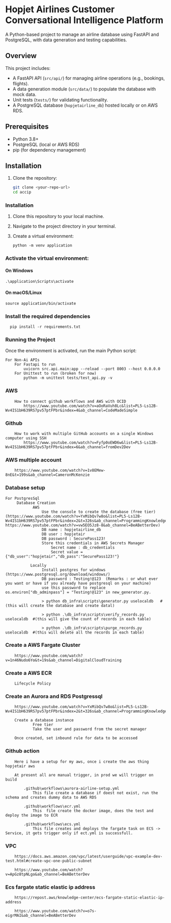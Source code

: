 # Hopjet Airlines Customer Conversational Intelligence Platform

A Python-based project to manage an airline database using FastAPI and PostgreSQL, with data generation and testing capabilities.

## Overview

This project includes:

- A FastAPI API (`src/api/`) for managing airline operations (e.g., bookings, flights).
- A data generation module (`src/data/`) to populate the database with mock data.
- Unit tests (`tests/`) for validating functionality.
- A PostgreSQL database (`hopjetairline_db`) hosted locally or on AWS RDS.

## Prerequisites

- Python 3.8+
- PostgreSQL (local or AWS RDS)
- pip (for dependency management)

## Installation

1. Clone the repository:
   ```bash
   git clone <your-repo-url>
   cd accip
   ```

### Installation

1. Clone this repository to your local machine.

2. Navigate to the project directory in your terminal.

3. Create a virtual environment:

   ```
   python -m venv application
   ```

### Activate the virtual environment:

#### On Windows

    .\application\Scripts\activate

#### On macOS/Linux

    source application/bin/activate

### Install the required dependencies

```
  pip install -r requirements.txt
```

### Running the Project

Once the environment is activated, run the main Python script:

    For Non-Ai APIs
        For Fastapi to run
            uvicorn src.api.main:app --reload --port 8003 --host 0.0.0.0
        For Unittest to run (broken for now)
            python -m unittest tests/test_api.py -v

### AWS

        How to connect github workflows and AWS with OCID
            https://www.youtube.com/watch?v=aOoRaVuh8Lc&list=PL5-Ls12B-Wv4IS1bH639RS7pv57ptFPbr&index=4&ab_channel=CodeMadeSimple


### Github

        How to work with multiple GitHub accounts on a single Windows computer using SSH
            https://www.youtube.com/watch?v=Fyfp0oEWD6w&list=PL5-Ls12B-Wv4IS1bH639RS7pv57ptFPbr&index=6&ab_channel=fromDev2Dev

### AWS multiple account
        https://www.youtube.com/watch?v=1v8EMew-8nE&t=199s&ab_channel=CameronMcKenzie

### Database setup

    For PostgresSql
         Database Creation
                AWS
                    Use the console to create the database (free tier) (https://www.youtube.com/watch?v=YxMibQv7w8o&list=PL5-Ls12B-Wv4IS1bH639RS7pv57ptFPbr&index=2&t=326s&ab_channel=ProgrammingKnowledge  https://www.youtube.com/watch?v=vw5EO5Jz8-8&ab_channel=BeABetterDev)
                    DB name : hopjetairline_db
                    DB user : hopjetair
                    DB password : SecurePass123!
                    Store this credentials in AWS Secrets Manager
                        Secret name : db_credentials
                        Secret value = {"db_user":"hopjetair","db_pass":"SecurePass123!"}

               Locally
                    Install postgres for windows (https://www.postgresql.org/download/windows/)
                    DB password : Testing!@123  (Remarks : or what ever you want or have if you already have postgresql on your machine)
                    use this password to replace  os.environ["db_adminpass"] = "Testing!@123" in new_generator.py.

                    > python db_infra\scripts\generator.py uselocaldb   #(this will create the database and create datal)

                    > python .\db_infra\scripts\verify_records.py  uselocaldb  #(this will give the count of records in each table)

                    > python .\db_infra\scripts\purge_records.py  uselocaldb  #(this will delete all the records in each table)

### Create a AWS Fargate Cluster

        https://www.youtube.com/watch?v=1n46Nudo6Yo&t=19s&ab_channel=DigitalCloudTraining

### Create a AWS ECR

        Lifecycle Policy

### Create an Aurora and RDS Postgressql

        https://www.youtube.com/watch?v=YxMibQv7w8o&list=PL5-Ls12B-Wv4IS1bH639RS7pv57ptFPbr&index=2&t=326s&ab_channel=ProgrammingKnowledge

        Create a database instance
                Free tier
                Take the user and password from the secret manager

        Once created, set inbound rule for data to be accessed

### Github action

        Here i have a setup for my aws, once i create the aws thing hopjetair aws

        At present all are manual trigger, in prod we will trigger on build

            .github\workflows\aurora-airline-setup.yml
                This file create a database if doest not exist, run the schema and creates dummy data to AWS RDS

            .github\workflows\ecr.yml
                This  file create the docker image, does the test and deploy the image to ECR

            .github\workflows\ecs.yml
                This file creates and deploys the fargate task on ECS -> Service, it gets trigger only if ect.yml is successfull.

### VPC

        https://docs.aws.amazon.com/vpc/latest/userguide/vpc-example-dev-test.html#create-vpc-one-public-subnet

        https://www.youtube.com/watch?v=ApGz8tpNLgo&ab_channel=BeABetterDev

### Ecs fargate static elastic ip address

        https://repost.aws/knowledge-center/ecs-fargate-static-elastic-ip-address

        https://www.youtube.com/watch?v=o7s-eigrMAI&ab_channel=BeABetterDev
